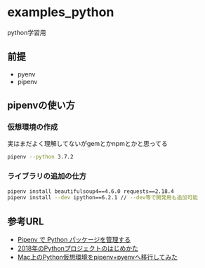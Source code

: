 
# examples_python
python学習用

## 前提

- pyenv
- pipenv

## pipenvの使い方

### 仮想環境の作成
実はまだよく理解してないがgemとかnpmとかと思ってる

```bash
pipenv --python 3.7.2
```

### ライブラリの追加の仕方

```bash
pipenv install beautifulsoup4==4.6.0 requests==2.18.4
pipenv install --dev ipython==6.2.1 // --dev等で開発用も追加可能
```

## 参考URL
- [Pipenv で Python パッケージを管理する](https://qiita.com/QUANON/items/4a371651b07bb61fde41)
- [2018年のPythonプロジェクトのはじめかた](https://qiita.com/sl2/items/1e503952b9506a0539ea)
- [Mac上のPython仮想環境をpipenv+pyenvへ移行してみた](https://dev.classmethod.jp/etc/environment_to_pipenv-pyenv/)
